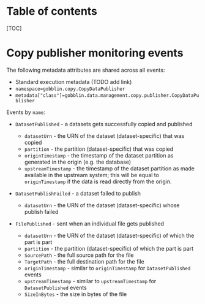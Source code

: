 # Table of contents
[TOC]

# Copy publisher monitoring events

The following metadata attributes are shared across all events:

- Standard execution metadata (TODO add link)
- `namespace=gobblin.copy.CopyDataPublisher`
- `metadata["class"]=gobblin.data.management.copy.publisher.CopyDataPublisher`

Events by `name`:

- `DatasetPublished` - a datasets gets successfully copied and published
    - `datasetUrn` - the URN of the dataset (dataset-specific) that was copied
    - `partition` - the partition (dataset-specific) that was copied
    - `originTimestamp` - the timestamp of the dataset partition as generated in the origin (e.g. the database)
    - `upstreamTimestamp` - the timestamp of the dataset partition as made available in the upstream system; this will be equal to `originTimestamp` if the data is read directly from the origin.

- `DatasetPublishFailed` - a dataset failed to publish 
    - `datasetUrn` - the URN of the dataset (dataset-specific) whose publish failed


- `FilePublished` - sent when an individual file gets published
    - `datasetUrn` - the URN of the dataset (dataset-specific) of which the part is part
    - `partition` - the partition (dataset-specific) of which the part is part
    - `SourcePath` - the full source path for the file 
    - `TargetPath` - the full destination path for the file 
    - `originTimestamp` - similar to `originTimestamp` for `DatasetPublished` events
    - `upstreamTimestamp` - similar to `upstreamTimestamp` for `DatasetPublished` events
    - `SizeInBytes` - the size in bytes of the file
